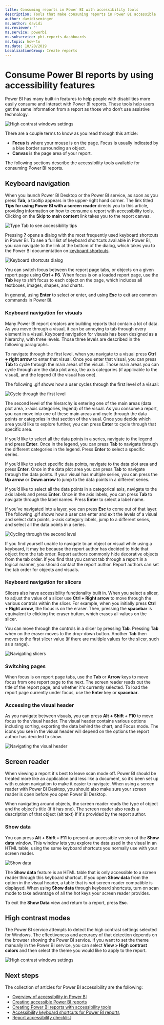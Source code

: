 ```yaml
---
title: Consuming reports in Power BI with accessibility tools
description: Tools that make consuming reports in Power BI accessible
author: davidiseminger
ms.author: davidi
ms.reviewer: ''
ms.service: powerbi
ms.subservice: pbi-reports-dashboards
ms.topic: how-to
ms.date: 10/28/2019
LocalizationGroup: Create reports
---
```

# Consume Power BI reports by using accessibility features
Power BI has many built-in features to help people with disabilities more easily consume and interact with Power BI reports. These tools help users get the same information from a report as those who don’t use assistive technology.

![High contrast windows settings](media/desktop-accessibility/accessibility-consuming-tools-01.png)

There are a couple terms to know as you read through this article:

* **Focus** is where your mouse is on the page. Focus is usually indicated by a blue border surrounding an object.
* **Canvas** is the page area of your report.

The following sections describe the accessibility tools available for consuming Power BI reports.

## Keyboard navigation

When you launch Power BI Desktop or the Power BI service, as soon as you press **Tab**, a tooltip appears in the upper-right hand corner. The link titled **Tips for using Power BI with a screen reader** directs you to this article, providing information on how to consume a report with accessibility tools. Clicking on the **Skip to main content** link takes you to the report canvas.

![Type Tab to see accessibility tips](media/desktop-accessibility/accessibility-consuming-tools-02.png)

Pressing **?** opens a dialog with the most frequently used keyboard shortcuts in Power BI. To see a full list of keyboard shortcuts available in Power BI, you can navigate to the link at the bottom of the dialog, which takes you to the Power BI  documentation on [keyboard shortcuts](desktop-accessibility-keyboard-shortcuts.md).

![Keyboard shortcuts dialog](media/desktop-accessibility/accessibility-consuming-tools-03.png)

You can switch focus between the report page tabs, or objects on a given report page using **Ctrl + F6**. When focus is on a loaded report page, use the **Tab** key to shift focus to each object on the page, which includes all textboxes, images, shapes, and charts. 

In general, using **Enter** to select or enter, and using **Esc** to exit are common commands in Power BI.

### Keyboard navigation for visuals

Many Power BI report creators are building reports that contain a lot of data. As you move through a visual, it can be annoying to tab through every element in a visual. Keyboard navigation for visuals has been designed as a hierarchy, with three levels. Those three levels are described in the following paragraphs.

To navigate through the first level, when you navigate to a visual press **Ctrl + right arrow** to enter that visual. Once you enter that visual, you can press **Tab** to cycle through the main areas of the visual. Those main areas you can cycle through are the data plot area, the axis categories (if applicable to the visual), and the legend (if the visual has one).

The following .gif shows how a user cycles through the first level of a visual:

![Cycle through the first level](media/desktop-accessibility/accessibility-consuming-tools-04.gif)

The second level of the hierarchy is entering one of the main areas (data plot area, x-axis categories, legend) of the visual. As you consume a report, you can move into one of these main areas and cycle through the data points or categories in that section of the visual. Once you decide which area you’d like to explore further, you can press **Enter** to cycle through that specific area.

If you’d like to select all the data points in a series, navigate to the legend and press **Enter**. Once in the legend, you can press **Tab** to navigate through the different categories in the legend. Press **Enter** to select a specific series.

If you’d like to select specific data points, navigate to the data plot area and press **Enter**. Once in the data plot area you can press **Tab** to navigate through the data points. If your visual has multiple series, you can press the **Up arrow** or **Down arrow** to jump to the data points in a different series.

If you’d like to select all the data points in a categorical axis, navigate to the axis labels and press **Enter**. Once in the axis labels, you can press **Tab** to navigate through the label names. Press **Enter** to select a label name.

If you’ve navigated into a layer, you can press **Esc** to come out of that layer. The following .gif shows how a user can enter and exit the levels of a visual and select data points, x-axis category labels, jump to a different series, and select all the data points in a series.

![Cycling through the second level](media/desktop-accessibility/accessibility-consuming-tools-05.gif)

If you find yourself unable to navigate to an object or visual while using a keyboard, it may be because the report author has decided to hide that object from the tab order. Report authors commonly hide decorative objects from the tab order. If you find that you cannot tab through a report in a logical manner, you should contact the report author. Report authors can set the tab order for objects and visuals.

### Keyboard navigation for slicers

Slicers also have accessibility functionality built in. When you select a slicer, to adjust the value of a slicer use **Ctrl + Right arrow** to move through the various controls within the slicer. For example, when you initially press **Ctrl + Right arrow**, the focus is on the eraser. Then, pressing the **spacebar** is equivalent to clicking the eraser button, which erases all values on the slicer.

You can move through the controls in a slicer by pressing **Tab**. Pressing **Tab** when on the eraser moves to the drop-down button. Another **Tab** then moves to the first slicer value (if there are multiple values for the slicer, such as a range).

![Navigating slicers](media/desktop-accessibility/accessibility-consuming-tools-06.png)

### Switching pages

When focus is on report page tabs, use the **Tab** or **Arrow** keys to move focus from one report page to the next. The screen reader reads out the title of the report page, and whether it's currently selected. To load the report page currently under focus, use the **Enter** key or **spacebar**.

### Accessing the visual header
As you navigate between visuals, you can press **Alt + Shift + F10** to move focus to the visual header. The visual header contains various options including sorting, exporting the data behind the chart, and Focus mode. The icons you see in the visual header will depend on the options the report author has decided to show.

![Navigating the visual header](media/desktop-accessibility/accessibility-consuming-tools-07.png)

## Screen reader

When viewing a report it's best to leave scan mode off. Power BI should be treated more like an application and less like a document, so it’s been set up with custom navigation to make it easier to navigate. When using a screen reader with Power BI Desktop, you should also make sure your screen reader is open before you open Power BI Desktop.

When navigating around objects, the screen reader reads the type of object and the object's title (if it has one). The screen reader also reads a description of that object (alt text) if it's provided by the report author.

### Show data
You can press **Alt + Shift + F11** to present an accessible version of the **Show data** window. This window lets you explore the data used in the visual in an HTML table, using the same keyboard shortcuts you normally use with your screen reader.

![Show data](media/desktop-accessibility/accessibility-04.png)

The **Show data** feature is an HTML table that is only accessible to a screen reader through this keyboard shortcut. If you open **Show data** from the option in the visual header, a table that is *not* screen reader compatible is displayed.  When using **Show data** through keyboard shortcuts, turn on scan mode to take advantage of all the hot keys your screen reader provides.

To exit the **Show Data** view and return to a report, press **Esc**.

## High contrast modes

The Power BI service attempts to detect the high contrast settings selected for Windows. The effectiveness and accuracy of that detection depends on the browser showing the Power BI service. If you want to set the theme manually in the Power BI service, you can select **View > High contrast colors** and then select the theme you would like to apply to the report.

![High contrast windows settings](media/desktop-accessibility/accessibility-consuming-tools-01.png)


## Next steps

The collection of articles for Power BI accessibility are the following:

* [Overview of accessibility in Power BI](desktop-accessibility-overview.md) 
* [Creating accessible Power BI reports](desktop-accessibility-creating-reports.md) 
* [Creating Power BI reports with accessibility tools](desktop-accessibility-creating-tools.md)
* [Accessibility keyboard shortcuts for Power BI reports](desktop-accessibility-keyboard-shortcuts.md)
* [Report accessibility checklist](desktop-accessibility-creating-reports.md#report-accessibility-checklist)
